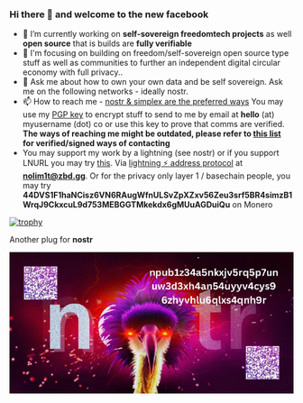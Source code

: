 ### Hi there 👋 and welcome to the new facebook

- 🔭 I’m currently working on **self-sovereign freedomtech projects** as well **open source** that is builds are **fully verifiable**
- 🌱 I'm focusing on building on freedom/self-sovereign open source type stuff as well as communities to further an independent digital circular economy with full privacy..
- 💬 Ask me about how to own your own data and be self sovereign. Ask me on the following networks - ideally nostr.
- 📫 How to reach me - [nostr & simplex are the preferred ways](https://nostree.me/npub1z34a5nkxjv5rq5p7unuw3d3xh4an54uyyv4cys96zhyvhlu6qlxs4qnh9r) You may use my [PGP key](https://nolim1t.co/key/pgpkey.asc.txt) to encrypt stuff to send to me by email at **hello** (at) myusername (dot) co or use this key to prove that comms are verified. **The ways of reaching me might be outdated, please refer to [this list](https://nolim1t.co/socialmedia.txt) for verified/signed ways of contacting**
- You may support my work by a lightning (see nostr) or if you support LNURL you may try [this](https://zbd.gg/nolim1t). Via [lightning ⚡️ address protocol](https://lightningaddress.com/) at **nolim1t@zbd.gg**. Or for the privacy only layer 1 / basechain people, you may try **44DVS1F1haNCisz6VN6RAugWfnULSvZpXZxv56Zeu3srf5BR4simzB1WrqJ9CkxcuL9d753MEBGGTMkekdx6gMUuAGDuiQu** on Monero

[![trophy](https://github-profile-trophy.vercel.app/?username=nolim1t&theme=onedark)](https://github.com/ryo-ma/github-profile-trophy)

Another plug for **nostr**

![nostr npub1z34a5nkxjv5rq5p7unuw3d3xh4an54uyyv4cys96zhyvhlu6qlxs4qnh9r](https://github.com/nolim1t/nolim1t/blob/main/npub1z34a5nkxjv5rq5p7unuw3d3xh4an54uyyv4cys96zhyvhlu6qlxs4qnh9r.jpg?raw=true)
